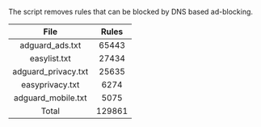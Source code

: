 The script removes rules that can be blocked by DNS based ad-blocking.


| File | Rules |
|:----:|:-----:|
| adguard_ads.txt | 65443 |
| easylist.txt | 27434 |
| adguard_privacy.txt | 25635 |
| easyprivacy.txt | 6274 |
| adguard_mobile.txt | 5075 |
| Total | 129861 |
